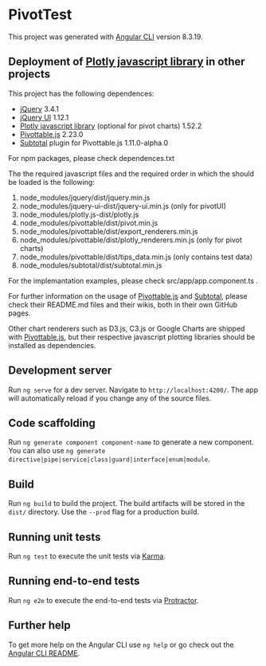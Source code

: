 # PivotTest

This project was generated with [Angular CLI](https://github.com/angular/angular-cli) version 8.3.19.

## Deployment of [Plotly javascript library](https://plot.ly/javascript/) in other projects

This project has the following dependences:

  *  [jQuery](https://jquery.com/) 3.4.1
  *  [jQuery UI](https://jqueryui.com/) 1.12.1
  *  [Plotly javascript library](https://plot.ly/javascript/) (optional for pivot charts) 1.52.2
  *  [Pivottable.js](https://github.com/nicolaskruchten/pivottable) 2.23.0
  *  [Subtotal](https://github.com/nicolaskruchten/pivottable) plugin for Pivottable.js 1.11.0-alpha.0

For npm packages, please check dependences.txt

The the required javascript files and the required order in which the should be loaded is the following:
1. node_modules/jquery/dist/jquery.min.js
1. node_modules/jquery-ui-dist/jquery-ui.min.js (only for pivotUI)
1. node_modules/plotly.js-dist/plotly.js
1. node_modules/pivottable/dist/pivot.min.js
1. node_modules/pivottable/dist/export_renderers.min.js
1. node_modules/pivottable/dist/plotly_renderers.min.js (only for pivot charts)
1. node_modules/pivottable/dist/tips_data.min.js (only contains test data)
1. node_modules/subtotal/dist/subtotal.min.js

For the implemantation examples, please check src/app/app.component.ts .

For further information on the usage of [Pivottable.js](https://github.com/nicolaskruchten/pivottable) and [Subtotal](https://github.com/nicolaskruchten/pivottable), please check their README.md files and their wikis, both in their own GitHub pages.

Other chart renderers such as D3.js, C3.js or Google Charts are shipped with [Pivottable.js](https://github.com/nicolaskruchten/pivottable), but their respective javascript plotting libraries should be installed as dependencies. 

## Development server

Run `ng serve` for a dev server. Navigate to `http://localhost:4200/`. The app will automatically reload if you change any of the source files.

## Code scaffolding

Run `ng generate component component-name` to generate a new component. You can also use `ng generate directive|pipe|service|class|guard|interface|enum|module`.

## Build

Run `ng build` to build the project. The build artifacts will be stored in the `dist/` directory. Use the `--prod` flag for a production build.

## Running unit tests

Run `ng test` to execute the unit tests via [Karma](https://karma-runner.github.io).

## Running end-to-end tests

Run `ng e2e` to execute the end-to-end tests via [Protractor](http://www.protractortest.org/).

## Further help

To get more help on the Angular CLI use `ng help` or go check out the [Angular CLI README](https://github.com/angular/angular-cli/blob/master/README.md).
